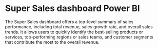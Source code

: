 # Super Sales dashboard Power BI
The Super Sales dashboard offers a top-level summary of sales performance, including total revenue, sales growth rate, and overall sales trends. It allows users to quickly identify the best-selling products or services, top-performing regions or sales teams, and customer segments that contribute the most to the overall revenue.
